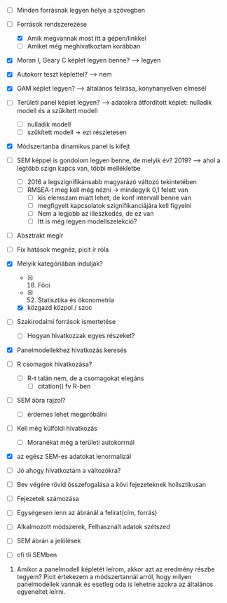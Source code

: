 - [ ] Minden forrásnak legyen helye a szövegben
- [ ] Források rendszerezése
	- [x] Amik megvannak most itt a gépen/linkkel
	- [ ] Amiket még meghivatkoztam korábban
- [x] Moran I, Geary C képlet legyen benne? --> legyen
- [x] Autokorr teszt képlettel? --> nem
- [x] GAM képlet legyen? --> általános felírása, konyhanyelven elmesél
- [ ] Területi panel képlet legyen? --> adatokra átfordított képlet: nulladik modell és a szűkített modell
	- [ ] nulladik modell
	- [ ] szűkített modell -> ezt részletesen
- [x] Módszertanba dinamikus panel is kifejt
- [ ] SEM képpel is gondolom legyen benne, de melyik év? 2019? --> ahol a legtöbb szign kapcs van, többi mellékletbe
	- [ ] 2016 a legszignifikánsabb magyarázó változó tekintetében
	- [ ] RMSEA-t meg kell még nézni -> mindegyik 0,1 felett van
		- [ ] kis elemszam miatt lehet, de konf intervall benne van
		- [ ] megfigyelt kapcsolatok szignifikanciájára kell figyelni
		- [ ] Nem a legjobb az illeszkedés, de ez van
		- [ ] Itt is még legyen modellszelekció?
- [ ] Absztrakt megír
- [ ] Fix hatások megnéz, picit ír róla
- [x] Melyik kategóriában induljak?
	- [x] 18. Föci
	- [x] 52. Statisztika és ökonometria
	- [x] közgazd közpol / szoc
- [ ] Szakirodalmi források ismertetése
	- [ ] Hogyan hivatkozzak egyes részeket?
- [x] Panelmodellekhez hivatkozás keresés
- [ ] R csomagok hivatkozása?
	- [ ] R-t talán nem, de a csomagokat elegáns
		- [ ] citation() fv R-ben
- [ ] SEM ábra rajzol?
	- [ ] érdemes lehet megpróbálni
- [ ] Kell még külföldi hivatkozás
	- [ ] Moranékat még a területi autokorrnál
- [x] az egész SEM-es adatokat lenormalizál
- [ ] Jó ahogy hivatkoztam a változókra?
- [ ] Bev végére rövid összefogalása a kövi fejezeteknek holisztikusan
- [ ] Fejezetek számozása
- [ ] Egységesen lenn az ábránál a felirat(cím, forrás)
- [ ] Alkalmozott módszerek, Felhasznált adatok szétszed
- [ ] SEM ábrán a jelölések
- [ ] cfi tli SEMben


1. Amikor a panelmodell képletét leírom, akkor azt az eredmény részbe tegyem? Picit értekezem a módszertannál arról, hogy milyen panelmodellek vannak és esetleg oda is lehetne azokra az általános egyeneltet leírni.

